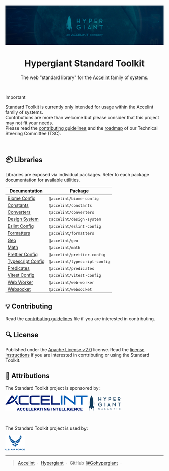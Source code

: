 <br />

<p align="center">
  <img src="assets/banner.jpg" />
</p>

<h1 align="center">Hypergiant Standard Toolkit</h1>

<p align="center">The web "standard library" for the <a href="https://accelint.com">Accelint</a> family of systems.</p>

<br />

> [!IMPORTANT]
> Standard Toolkit is currently only intended for usage within the Accelint family of systems.<br>
> Contributions are more than welcome but please consider that this project may not fit your needs.<br>
> Please read the [contributing guidelines](CONTRIBUTING.md) and the [roadmap](#roadmap-link) of our Technical Steering Committee (TSC).

<br />

## 📦 Libraries

Libraries are exposed via individual packages. Refer to each package documentation for available utilities.

Documentation | Package
--------------|-------------
[Biome Config](#link-to-docs)      | `@accelint/biome-config`
[Constants](#link-to-docs)         | `@accelint/constants`
[Converters](#link-to-docs)        | `@accelint/converters`
[Design System](#link-to-docs)     | `@accelint/design-system`
[Eslint Config](#link-to-docs)     | `@accelint/eslint-config`
[Formatters](#link-to-docs)        | `@accelint/formatters`
[Geo](#link-to-docs)               | `@accelint/geo`
[Math](#link-to-docs)              | `@accelint/math`
[Prettier Config](#link-to-docs)   | `@accelint/prettier-config`
[Typescript Config](#link-to-docs) | `@accelint/typescript-config`
[Predicates](#link-to-docs)        | `@accelint/predicates`
[Vitest Config](#link-to-docs)     | `@accelint/vitest-config`
[Web Worker](#link-to-docs)        | `@accelint/web-worker`
[Websocket](#link-to-docs)         | `@accelint/websocket`

## 💡 Contributing

Read the [contributing guidelines](CONTRIBUTING.md) file if you are interested in contributing.

## 🔍 License

Published under the [Apache License v2.0](https://www.apache.org/licenses/LICENSE-2.0) license. Read the [license instructions](LICENSE) if you are interested in contributing or using the Standard Toolkit.

## 🚀 Attributions

The Standard Toolkit project is sponsored by:

<a href="https://accelint.com" target="_blank"><img src="assets/accelint.png" height="48" /></a>
<a href="https://hypergiant.com" target="_blank"><img src="assets/hypergiant.png" height="48" /></a>

<br />

The Standard Toolkit project is used by:

<img src="assets/air-force.png" height="48" />

---

> [Accelint](https://accelint.com) &nbsp;&middot;&nbsp;
> [Hypergiant](https://hypergiant.com) &nbsp;&middot;&nbsp;
> GitHub [@Gohypergiant](https://github.com/gohypergiant) &nbsp;&middot;&nbsp;

